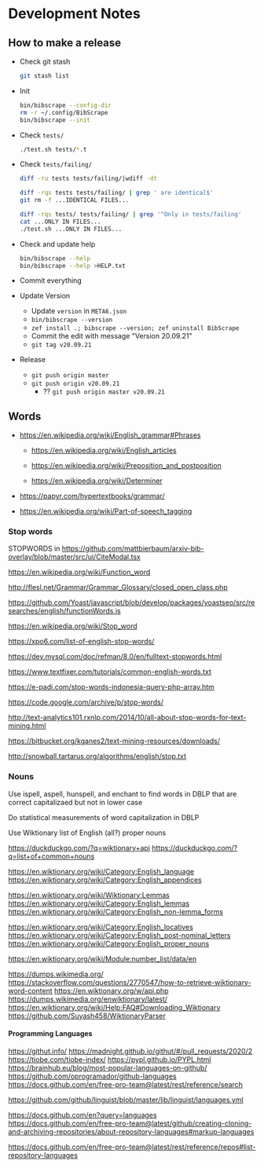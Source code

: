 # Development Notes

## How to make a release

- Check git stash

  ```bash
  git stash list
  ```

- Init

  ```bash
  bin/bibscrape --config-dir
  rm -r ~/.config/BibScrape
  bin/bibscrape --init
  ```

- Check `tests/`

  ```bash
  ./test.sh tests/*.t
  ```

- Check `tests/failing/`

  ```bash
  diff -ru tests tests/failing/|wdiff -dt

  diff -rqs tests tests/failing/ | grep ' are identical$'
  git rm -f ...IDENTICAL FILES...

  diff -rqs tests/ tests/failing/ | grep '^Only in tests/failing'
  cat ...ONLY IN FILES...
  ./test.sh ...ONLY IN FILES...
  ```

- Check and update help

  ```bash
  bin/bibscrape --help
  bin/bibscrape --help >HELP.txt
  ```

- Commit everything

- Update Version
  - Update `version` in `META6.json`
  - `bin/bibscrape --version`
  - `zef install .; bibscrape --version; zef uninstall BibScrape`
  - Commit the edit with message "Version 20.09.21"
  - `git tag v20.09.21`

- Release
  - `git push origin master`
  - `git push origin v20.09.21`
    - ?? `git push origin master v20.09.21`

## Words

- https://en.wikipedia.org/wiki/English_grammar#Phrases

  - https://en.wikipedia.org/wiki/English_articles

  - https://en.wikipedia.org/wiki/Preposition_and_postposition

  - https://en.wikipedia.org/wiki/Determiner

- https://papyr.com/hypertextbooks/grammar/

- https://en.wikipedia.org/wiki/Part-of-speech_tagging

### Stop words

STOPWORDS in https://github.com/mattbierbaum/arxiv-bib-overlay/blob/master/src/ui/CiteModal.tsx

https://en.wikipedia.org/wiki/Function_word

http://flesl.net/Grammar/Grammar_Glossary/closed_open_class.php

https://github.com/Yoast/javascript/blob/develop/packages/yoastseo/src/researches/english/functionWords.js

https://en.wikipedia.org/wiki/Stop_word

https://xpo6.com/list-of-english-stop-words/

https://dev.mysql.com/doc/refman/8.0/en/fulltext-stopwords.html

https://www.textfixer.com/tutorials/common-english-words.txt

https://e-padi.com/stop-words-indonesia-query-php-array.htm

https://code.google.com/archive/p/stop-words/

http://text-analytics101.rxnlp.com/2014/10/all-about-stop-words-for-text-mining.html

https://bitbucket.org/kganes2/text-mining-resources/downloads/

http://snowball.tartarus.org/algorithms/english/stop.txt

### Nouns

Use ispell, aspell, hunspell, and enchant to find words in DBLP
that are correct capitalizaed but not in lower case

Do statistical measurements of word capitalization in DBLP

Use Wiktionary list of English (all?) proper nouns

https://duckduckgo.com/?q=wiktionary+api
https://duckduckgo.com/?q=list+of+common+nouns

https://en.wiktionary.org/wiki/Category:English_language
https://en.wiktionary.org/wiki/Category:English_appendices

https://en.wiktionary.org/wiki/Wiktionary:Lemmas
https://en.wiktionary.org/wiki/Category:English_lemmas
https://en.wiktionary.org/wiki/Category:English_non-lemma_forms


https://en.wiktionary.org/wiki/Category:English_locatives
https://en.wiktionary.org/wiki/Category:English_post-nominal_letters
https://en.wiktionary.org/wiki/Category:English_proper_nouns


https://en.wiktionary.org/wiki/Module:number_list/data/en

https://dumps.wikimedia.org/
  https://stackoverflow.com/questions/2770547/how-to-retrieve-wiktionary-word-content
  https://en.wiktionary.org/w/api.php
  https://dumps.wikimedia.org/enwiktionary/latest/
  https://en.wiktionary.org/wiki/Help:FAQ#Downloading_Wiktionary
  https://github.com/Suyash458/WiktionaryParser

#### Programming Languages

https://githut.info/
https://madnight.github.io/githut/#/pull_requests/2020/2
https://tiobe.com/tiobe-index/
https://pypl.github.io/PYPL.html
https://brainhub.eu/blog/most-popular-languages-on-github/
https://github.com/oprogramador/github-languages
https://docs.github.com/en/free-pro-team@latest/rest/reference/search

https://github.com/github/linguist/blob/master/lib/linguist/languages.yml

https://docs.github.com/en?query=languages
https://docs.github.com/en/free-pro-team@latest/github/creating-cloning-and-archiving-repositories/about-repository-languages#markup-languages

https://docs.github.com/en/free-pro-team@latest/rest/reference/repos#list-repository-languages
